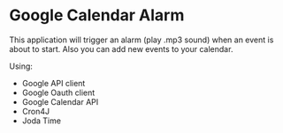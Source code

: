 # Google Calendar Alarm
This application will trigger an alarm (play .mp3 sound) when an event is about to start.
Also you can add new events to your calendar.

Using:

- Google API client
- Google Oauth client
- Google Calendar API
- Cron4J
- Joda Time
